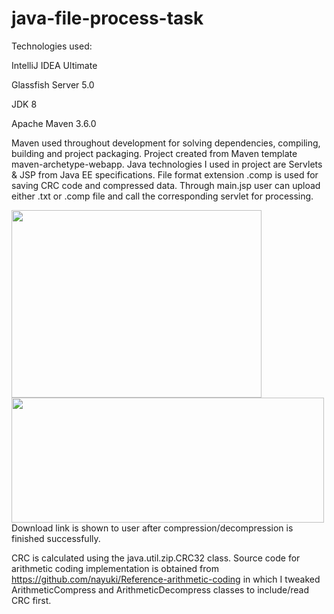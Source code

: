 # java-file-process-task

Technologies used:

IntelliJ IDEA Ultimate 

Glassfish Server 5.0

JDK 8

Apache Maven 3.6.0


Maven used throughout development for solving dependencies, compiling, building and project packaging.
Project created from Maven template maven-archetype-webapp. 
Java technologies I used in project are Servlets & JSP from Java EE specifications.
File format extension .comp is used for saving CRC code and compressed data. 
Through main.jsp user can upload either .txt or .comp file and call the corresponding servlet for processing.

<img src="https://i.imgur.com/BvTm2MP.png" width="400" height="300">
<img src="https://i.imgur.com/CWaaOkK.jpg" width="500" height="200">
Download link is shown to user after compression/decompression is finished successfully.

CRC is calculated using the java.util.zip.CRC32 class. 
Source code for arithmetic coding implementation is obtained from https://github.com/nayuki/Reference-arithmetic-coding 
in which I tweaked ArithmeticCompress and ArithmeticDecompress classes to include/read CRC first.
